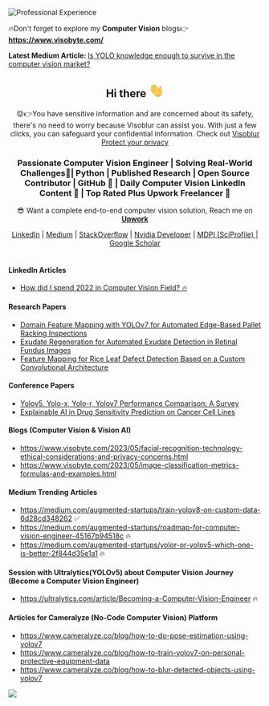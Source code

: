 ![Professional Experience](https://user-images.githubusercontent.com/62513924/209214270-846e7951-de68-42cb-9414-9a99d6535d1f.gif)

 🔥Don't forget to explore my <b>Computer Vision</b> blogs👉
<b>https://www.visobyte.com/</b>
<br>

<b>Latest Medium Article: </b> <a href="https://medium.com/p/cb9d9e056842">Is YOLO knowledge enough to survive in the computer vision market?</a>
<div align="center">
<h2> Hi there <img src="https://github.com/ABSphreak/ABSphreak/blob/master/gifs/Hi.gif" width="30px"></h2>

😟👉You have sensitive information and are concerned about its safety, there's no need to worry because Visoblur can assist you. With just a few clicks, you can safeguard your confidential information. Check out <a href="https://muhammadrizwanmunawarvisionai.blogspot.com/p/blur-your-image.html">Visoblur Protect your privacy </a>
 
### Passionate Computer Vision Engineer | Solving Real-World Challenges🔎| Python | Published Research | Open Source Contributor | GitHub 🌟 | Daily Computer Vision LinkedIn Content 🚀 | Top Rated Plus Upwork Freelancer 💪

😎 Want a complete end-to-end computer vision solution, Reach me on <b><a href="https://www.upwork.com/freelancers/~0113b0ca61867c1652">Upwork</a></b>
 
<a href = "https://www.linkedin.com/in/muhammadrizwanmunawar/">LinkedIn</a> | <a href= "https://medium.com/@muhammadrizwanmunawar">Medium</a> | <a href = "https://stackoverflow.com/users/13109683/muhammad-rizwan-munawar">StackOverflow</a> | <a href="https://forums.developer.nvidia.com/u/muhammadrizwanmunawar/"> Nvidia Developer</a> | 
 <a href="https://sciprofiles.com/profile/muhammadrizwanmunawar"> MDPI (SciProfile) </a> | <a href="https://scholar.google.com/citations?user=r3hkNdoAAAAJ"> Google Scholar</a></b><br><br>
</div>  

#### LinkedIn Articles
- <a href = "https://www.linkedin.com/pulse/how-did-i-spend-2022-computer-vision-field-muhammad-rizwan-munawar/">How did I spend 2022 in Computer Vision Field? 🔥</a>

 #### Research Papers
- <a href="https://www.mdpi.com/1424-8220/22/18/6927">Domain Feature Mapping with YOLOv7 for Automated Edge-Based Pallet Racking Inspections</a>
- <a href="https://ieeexplore.ieee.org/document/9885192">Exudate Regeneration for Automated Exudate Detection in Retinal Fundus Images</a>
 - <a href="https://www.mdpi.com/2304-8158/11/23/3914">Feature Mapping for Rice Leaf Defect Detection Based on a Custom Convolutional Architecture</a>

 #### Conference Papers
- <a href="https://aircconline.com/csit/papers/vol12/csit121602.pdf">Yolov5, Yolo-x, Yolo-r, Yolov7 Performance Comparison: A Survey</a>
- <a href="https://ieeexplore.ieee.org/document/9922931">Explainable AI in Drug Sensitivity Prediction on Cancer Cell Lines</a>

#### Blogs (Computer Vision & Vision AI)
- https://www.visobyte.com/2023/05/facial-recognition-technology-ethical-considerations-and-privacy-concerns.html
- https://www.visobyte.com/2023/05/image-classification-metrics-formulas-and-examples.html

 #### Medium Trending Articles
- https://medium.com/augmented-startups/train-yolov8-on-custom-data-6d28cd348262 ✅
- https://medium.com/augmented-startups/roadmap-for-computer-vision-engineer-45167b94518c 🔥
- https://medium.com/augmented-startups/yolor-or-yolov5-which-one-is-better-2f844d35e1a1 🔥
 
#### Session with Ultralytics(YOLOv5) about Computer Vision Journey (Become a Computer Vision Engineer)
 - https://ultralytics.com/article/Becoming-a-Computer-Vision-Engineer 🔥
 
 #### Articles for Cameralyze (No-Code Computer Vision) Platform 
 - https://www.cameralyze.co/blog/how-to-do-pose-estimation-using-yolov7
 - https://www.cameralyze.co/blog/how-to-train-yolov7-on-personal-protective-equipment-data
 - https://www.cameralyze.co/blog/how-to-blur-detected-objects-using-yolov7

 ![](https://komarev.com/ghpvc/?username=RizwanMunawar&label=Visitors&color=brightgreen)
 </div>
